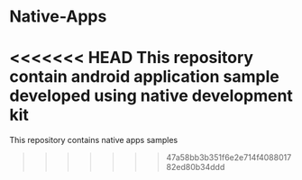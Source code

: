 # Native-Apps
<<<<<<< HEAD
This repository contain android application sample developed using native development kit
=======
This repository contains native apps samples
>>>>>>> 47a58bb3b351f6e2e714f408801782ed80b34ddd
